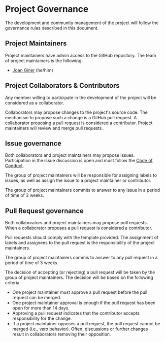 # Project Governance

The development and community management of the project will follow the governance rules described in this document.

## Project Maintainers

Project maintainers have admin access to the GitHub repository. The team of project maintainers is the following:

* [Joan Giner](https://github.com/JoanGi/) (he/him)


## Project Collaborators & Contributors

Any member willing to participate in the development of the project will be considered as a collaborator. 

Collaborators may propose changes to the project's source code. The mechanism to propose such a change is a GitHub pull request. A collaborator proposing a pull request is considered a contributor. Project maintainers will review and merge pull requests.

## Issue governance

Both collaborators and project maintainers may propose issues. Participation in the issue discussion is open and must follow the [Code of Conduct](CODE_OF_CONDUCT.md).

The group of project maintainers will be responsible for assigning labels to issues, as well as assign the issue to a project maintainer or contributor.

The group of project maintainers commits to answer to any issue in a period of time of 3 weeks. 

## Pull Request governance

Both collaborators and project maintainers may propose pull requests. When a collaborator proposes a pull request is considered a contributor.

Pull requests should comply with the template provided. The assignment of labels and assignees to the pull request is the responsibility of the project maintainers.

The group of project maintainers commis to answer to any pull request in a period of time of 3 weeks.

The decision of accepting (or rejecting) a pull request will be taken by the group of project maintainers. The decision will be based on the following criteria:

* One project maintainer must approve a pull request before the pull request can be merged. 
* One project maintainer approval is enough if the pull request has been open for more than 14 days.
* Approving a pull request indicates that the contributor accepts
responsibility for the change. 
* If a project maintainer opposes a pull request, the pull request cannot be merged (i.e., _veto_ behavior). Often, discussions or further changes result in collaborators removing their opposition.